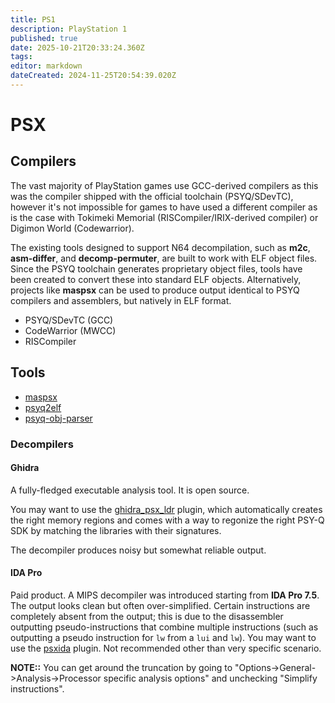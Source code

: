 ```yaml
---
title: PS1
description: PlayStation 1
published: true
date: 2025-10-21T20:33:24.360Z
tags: 
editor: markdown
dateCreated: 2024-11-25T20:54:39.020Z
---
```


# PSX

## Compilers

The vast majority of PlayStation games use GCC-derived compilers as this was the compiler shipped with the official toolchain (PSYQ/SDevTC), however it's not impossible for games to have used a different compiler as is the case with Tokimeki Memorial (RISCompiler/IRIX-derived compiler) or Digimon World (Codewarrior).

The existing tools designed to support N64 decompilation, such as **m2c**, **asm-differ**, and **decomp-permuter**, are built to work with ELF object files. Since the PSYQ toolchain generates proprietary object files, tools have been created to convert these into standard ELF objects. Alternatively, projects like **maspsx** can be used to produce output identical to PSYQ compilers and assemblers, but natively in ELF format.

- PSYQ/SDevTC (GCC)
- CodeWarrior (MWCC)
- RISCompiler

## Tools

- [maspsx](https://github.com/mkst/maspsx)
- [psyq2elf](https://gitlab.com/jype/psyq2elf)
- [psyq-obj-parser](https://github.com/grumpycoders/pcsx-redux/tree/main/tools/psyq-obj-parser)

### Decompilers

#### Ghidra

A fully-fledged executable analysis tool. It is open source.

You may want to use the [ghidra_psx_ldr](https://github.com/lab313ru/ghidra_psx_ldr) plugin, which automatically creates the right memory regions and comes with a way to regonize the right PSY-Q SDK by matching the libraries with their signatures.

The decompiler produces noisy but somewhat reliable output.

#### IDA Pro

Paid product. A MIPS decompiler was introduced starting from **IDA Pro 7.5**. The output looks clean but often over-simplified. Certain instructions are completely absent from the output; this is due to the disassembler outputting pseudo-instructions that combine multiple instructions (such as outputting a pseudo instruction for `lw` from a `lui` and `lw`). You may want to use the [psxida]( https://github.com/lab313ru/psxida/) plugin. Not recommended other than very specific scenario.

**NOTE::** You can get around the truncation by going to "Options->General->Analysis->Processor specific analysis options" and unchecking "Simplify instructions".